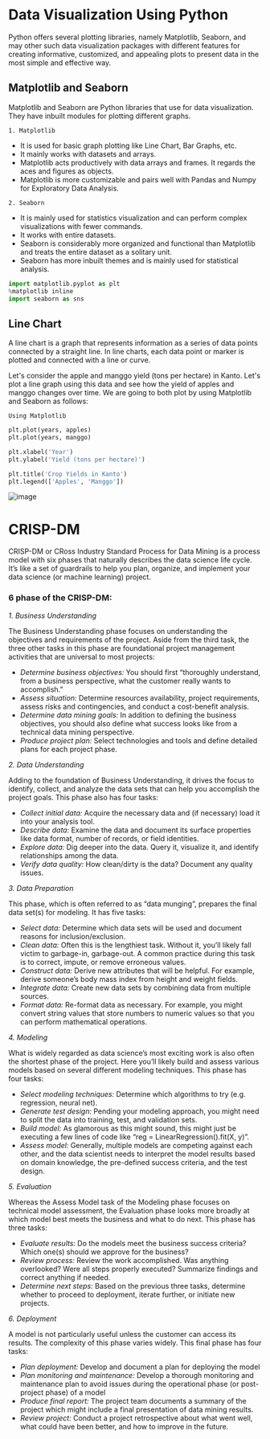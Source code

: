 # Data Visualization Using Python
Python offers several plotting libraries, namely Matplotlib, Seaborn, and may other such data visualization packages with different features for creating informative, customized, and appealing plots to present data in the most simple and effective way.

## Matplotlib and Seaborn
Matplotlib and Seaborn are Python libraries that use for data visualization. They have inbuilt modules for plotting different graphs.

`1. Matplotlib`
- It is used for basic graph plotting like Line Chart, Bar Graphs, etc.
- It mainly works with datasets and arrays.
- Matplotlib acts productively with data arrays and frames. It regards the aces and figures as objects.
- Matplotlib is more customizable and pairs well with Pandas and Numpy for Exploratory Data Analysis.
  
`2. Seaborn`
- It is mainly used for statistics visualization and can perform complex visualizations with fewer commands.
- It works with entire datasets.
- Seaborn is considerably more organized and functional than Matplotlib and treats the entire dataset as a solitary unit.
- Seaborn has more inbuilt themes and is mainly used for statistical analysis.

```python
import matplotlib.pyplot as plt
%matplotlib inline
import seaborn as sns
```

## Line Chart
A line chart is a graph that represents information as a series of data points connected by a straight line. In line charts, each data point or marker is plotted and connected with a line or curve.

Let's consider the apple and manggo yield (tons per hectare) in Kanto. Let's plot a line graph using this data and see how the yield of apples and manggo changes over time. We are going to both plot by using Matplotlib and Seaborn as follows:

`Using Matplotlib`

```python
plt.plot(years, apples)
plt.plot(years, manggo)

plt.xlabel('Year')
plt.ylabel('Yield (tons per hectare)')

plt.title('Crop Yields in Kanto')
plt.legend(['Apples', 'Manggo'])
```
![image](https://github.com/Aisyahrahmap/IT-Specialist-Data-Analytics-3/assets/166115307/bc50f730-3665-4783-880e-beec89b9ef61)


# CRISP-DM
CRISP-DM or CRoss Industry Standard Process for Data Mining is a process model with six phases that naturally describes the data science life cycle. It’s like a set of guardrails to help you plan, organize, and implement your data science (or machine learning) project.

### 6 phase of the CRISP-DM:

*1. Business Understanding*
     
The Business Understanding phase focuses on understanding the objectives and requirements of the project. Aside from the third task, the three other tasks in this phase are foundational project management activities that are universal to most projects:  

- *Determine business objectives:* You should first “thoroughly understand, from a business perspective, what the customer really wants to accomplish.”
- *Assess situation:* Determine resources availability, project requirements, assess risks and contingencies, and conduct a cost-benefit analysis.
- *Determine data mining goals:* In addition to defining the business objectives, you should also define what success looks like from a technical data mining perspective.
- *Produce project plan:* Select technologies and tools and define detailed plans for each project phase.

*2. Data Understanding*

Adding to the foundation of Business Understanding, it drives the focus to identify, collect, and analyze the data sets that can help you accomplish the project goals. This phase also has four tasks:   

- *Collect initial data:* Acquire the necessary data and (if necessary) load it into your analysis tool.  
- *Describe data:* Examine the data and document its surface properties like data format, number of records, or field identities.  
- *Explore data:* Dig deeper into the data. Query it, visualize it, and identify relationships among the data.  
- *Verify data quality:* How clean/dirty is the data? Document any quality issues.

*3. Data Preparation*

This phase, which is often referred to as “data munging”, prepares the final data set(s) for modeling. It has five tasks:  

- *Select data:* Determine which data sets will be used and document reasons for inclusion/exclusion.  
- *Clean data:* Often this is the lengthiest task. Without it, you’ll likely fall victim to garbage-in, garbage-out. A common practice during this task is to correct, impute, or remove erroneous values.  
- *Construct data:* Derive new attributes that will be helpful. For example, derive someone’s body mass index from height and weight fields.  
- *Integrate data:* Create new data sets by combining data from multiple sources.  
- *Format data:* Re-format data as necessary. For example, you might convert string values that store numbers to numeric values so that you can perform mathematical operations.

*4. Modeling*

What is widely regarded as data science’s most exciting work is also often the shortest phase of the project. Here you’ll likely build and assess various models based on several different modeling techniques. This phase has four tasks:  

- *Select modeling techniques:* Determine which algorithms to try (e.g. regression, neural net).  
- *Generate test design:* Pending your modeling approach, you might need to split the data into training, test, and validation sets.  
- *Build model:* As glamorous as this might sound, this might just be executing a few lines of code like “reg = LinearRegression().fit(X, y)”.  
- *Assess model:* Generally, multiple models are competing against each other, and the data scientist needs to interpret the model results based on domain knowledge, the pre-defined success criteria, and the test design.

*5. Evaluation*

Whereas the Assess Model task of the Modeling phase focuses on technical model assessment, the Evaluation phase looks more broadly at which model best meets the business and what to do next. This phase has three tasks:  

- *Evaluate results:* Do the models meet the business success criteria? Which one(s) should we approve for the business?  
- *Review process:* Review the work accomplished. Was anything overlooked? Were all steps properly executed? Summarize findings and correct anything if needed.  
- *Determine next steps:* Based on the previous three tasks, determine whether to proceed to deployment, iterate further, or initiate new projects.

*6. Deployment*

A model is not particularly useful unless the customer can access its results. The complexity of this phase varies widely. This final phase has four tasks:

- *Plan deployment:* Develop and document a plan for deploying the model  
- *Plan monitoring and maintenance:* Develop a thorough monitoring and maintenance plan to avoid issues during the operational phase (or post-project phase) of a model  
- *Produce final report:* The project team documents a summary of the project which might include a final presentation of data mining results.  
- *Review project:* Conduct a project retrospective about what went well, what could have been better, and how to improve in the future.
